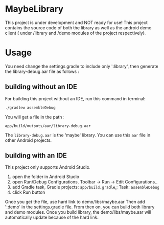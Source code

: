 # MaybeLibrary
This project is under development and NOT ready for use! This project contains the source code of both the library as well as the android demo client ( under /library and /demo modules of the project respectively).

# Usage

You need change the settings.gradle to include only ':library', then generate the library-debug.aar file as follows :

## building without an IDE
For building this project without an IDE, run this command in terminal:

```bash
./gradlew assembleDebug
```
You will get a file in the path :
```
app/build/outputs/aar/library-debug.aar
```

The ```library-debug.aar``` is the 'maybe' library. You can use this ```aar``` file in other Android projects.

## building with an IDE
This project only supports Android Studio.

1. open the folder in Android Studio
2. open Run/Debug Configurations, Toolbar -> Run -> Edit Configurations...
3. add Gradle task, Gradle projects: ```app/build.gradle```,; Task: ```assembleDebug```
4. click Run button

Once you get the file, use hard link to demo/libs/maybe.aar 
Then add ':demo' in the settings.gradle file.
From then on, you can build both library and demo modules.
Once you build library, the demo/libs/maybe.aar will automatically update because of the hard link.



